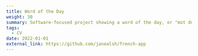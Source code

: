 ```yaml
---
title: Word of the Day
weight: 30
summary: Software-focused project showing a word of the day, or "mot du jour", created using Svelte. Still a WIP, but coming very soon! GitHub repo [here](https://github.com/janealsh/french-app).
tags:
  - CV
date: 2022-01-01
external_link: https://github.com/janealsh/french-app
---
```

